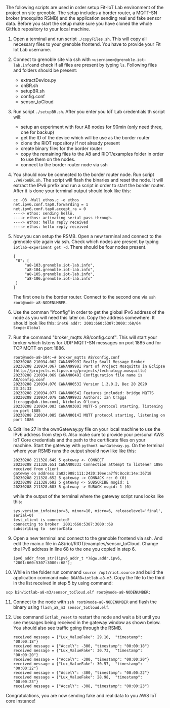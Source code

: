 The following scripts are used in order setup Fit-IoT Lab environment of the 
project on site grenoble.
The setup includes a border router, a MQTT-SN broker (mosquitto RSMB) and the 
application sending real and fake sensor data. Before you start the setup make
sure you have cloned the whole GitHub repository to your local machine.

1. Open a terminal and run script `./copyFiles.sh`. This will copy all necessary
   files to your grenoble frontend. You have to provide your Fit Iot Lab 
   username.

2. Connect to grenoble site via ssh with `<username>@grenoble.iot-lab.info`and 
   check if all files are present by typing `ls`. Following files and folders 
   should be present:
	- extractDevice.py
	- onBR.sh
	- setupBR.sh
	- config.conf
	- sensor_toCloud

3. Run script `./setupBR.sh`. After you enter you IoT Lab credentials th script will:
	- setup an experiment with four A8 nodes for 90min (only need three, one for backup)
	- get the ID of the device which will be use as the border router
	- clone the RIOT repository if not already present
	- create binary files for the border router
	- copy the remaining files to the A8 and RIOT/examples folder in order
	  to use them on the nodes.
	- connect to the border router node via ssh

4. You should now be connected to the border router node. Run script 
   `./A8/onBR.sh`. The script will flash the binaries and reset the node. It 
   will extract the IPv6 prefix and run a script in order to start the border 
   router. After it is done your terminal output should look like this:
   ```
   cc -O3 -Wall ethos.c -o ethos
   net.ipv6.conf.tap0.forwarding = 1
   net.ipv6.conf.tap0.accept_ra = 0
   ----> ethos: sending hello.
   ----> ethos: activating serial pass through.
   ----> ethos: hello reply received
   ----> ethos: hello reply received
   ```
   
5. Now you can setup the RSMB. Open a new terminal and connect to the grenoble 
   site again via ssh. Check which nodes are present by typing `iotlab-experiment get -d`.
   There should be four nodes present.
   ```
   {
    "0": [
        "a8-103.grenoble.iot-lab.info",
        "a8-104.grenoble.iot-lab.info",
        "a8-105.grenoble.iot-lab.info",
        "a8-106.grenoble.iot-lab.info"
    ]
   }
   ```
   The first one is the border router. Connect to the second one via 
   `ssh root@node-a8-NODENUMBER`.

6. Use the comman "ifconfig" in order to get the global IPv6 address of the 
   node as you will need this later on. Copy the address somewhere. It should
   look like this:
   `inet6 addr: 2001:660:5307:3000::68/64 Scope:Global`

7. Run the command "broker_mqtts A8/config.conf". This will start your broker
   which listens for UDP MQTT-SN messages on port 1885 and for TCP MQTT on
   port 1886.
   ```
   root@node-a8-104:~# broker_mqtts A8/config.conf 
   20230208 210934.062 CWNAN9999I Really Small Message Broker
   20230208 210934.067 CWNAN9998I Part of Project Mosquitto in Eclipse
   (http://projects.eclipse.org/projects/technology.mosquitto)
   20230208 210934.069 CWNAN0049I Configuration file name is A8/config.conf
   20230208 210934.076 CWNAN0053I Version 1.3.0.2, Dec 20 2020 23:34:33
   20230208 210934.077 CWNAN0054I Features included: bridge MQTTS 
   20230208 210934.078 CWNAN9993I Authors: Ian Craggs (icraggs@uk.ibm.com), Nicholas O'Leary
   20230208 210934.083 CWNAN0300I MQTT-S protocol starting, listening on port 1885
   20230208 210934.085 CWNAN0014I MQTT protocol starting, listening on port 1886
   ```
   
8. Edit line 27 in the ownGateway.py file on your local machine to use the IPv6 address from 
   step 6. Also make sure to provide your personal AWS IoT Core credentials and the path to 
   the certificate files on your machine. Start the gateway with `python3 ownGateway.py`. 
   On the terminal where your RSMB runs the output should now like like this:
   ```
   20230208 211328.649 5 gateway <- CONNECT
   20230208 211328.651 CWNAN0033I Connection attempt to listener 1886 received from client 
   gateway on address 2a02:908:111:2420:10ee:a7f9:8cc8:14e:36718
   20230208 211328.652 5 gateway -> CONNACK rc: 0 (0)
   20230208 211328.682 5 gateway <- SUBSCRIBE msgid: 1
   20230208 211328.683 5 gateway -> SUBACK msgid: 1 (0)
   ```
   while the output of the terminal where the gateway script runs looks like this:
    
   ```
   sys.version_info(major=3, minor=10, micro=6, releaselevel='final', serial=0)
   test_client is connected!
   connecting to broker  2001:660:5307:3000::68
   subscribing to  sensorData
   ```

9. Open a new terminal and connect to the grenoble frontend via ssh. And edit
   the main.c file in A8/riot/RIOT/examples/sensor_toCloud. Change the IPv6
   address in line 68 to the one you copied in step 6.
   ```
   ipv6_addr_from_str((ipv6_addr_t *)&gw.addr.ipv6, "2001:660:5307:3000::68");
   ```

10. While in the folder run command `source /opt/riot.source` and build the application
   command `make BOARD=iotlab-a8-m3`. Copy the file to the third in the list received 
   in step 5 by using command:
   ```
   scp bin/iotlab-a8-m3/sensor_toCloud.elf root@node-a8-NODENUMBER:
   ```

11. Connect to the node with `ssh root@node-a8-NODENUMBER` and flash the 
    binary using `flash_a8_m3 sensor_toCloud.elf`.

12. Use command `iotlab_reset` to restart the node and wait a bit until you see 
    messages being received in the gateway window as shown below. You should also
    see traffic going through the RSMB.
    ```
    received message = {"Lux_ValueFake": 29.10,  "timestamp": "00:00:18"}
    received message = {"AccelY": -300, "timestamp": "00:00:18"}
    received message = {"Lux_ValueFake": 30.73,  "timestamp": "00:00:20"}
    received message = {"AccelY": -300, "timestamp": "00:00:20"}
    received message = {"Lux_ValueFake": 30.57,  "timestamp": "00:00:22"}
    received message = {"AccelY": -300, "timestamp": "00:00:22"}
    received message = {"Lux_ValueFake": 28.98,  "timestamp": "00:00:23"}
    received message = {"AccelY": -308, "timestamp": "00:00:23"}
    ```
    
Congratulations, you are now sending fake and real data to you AWS IoT core instance!

